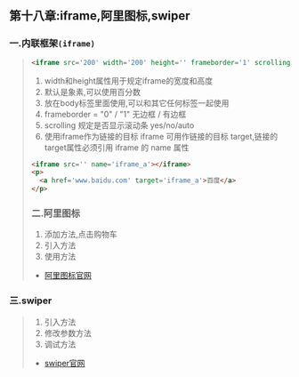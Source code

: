 ## 第十八章:iframe,阿里图标,swiper

### 一.内联框架`(iframe)`

>```html
><iframe src='200' width='200' height='' frameborder='1' scrolling='yes'></iframe>
>```
> 1. width和height属性用于规定iframe的宽度和高度
> 2. 默认是象素,可以使用百分数
> 3. 放在body标签里面使用,可以和其它任何标签一起使用
> 4.  frameborder = "0" / "1" 无边框 / 有边框
> 5. scrolling 规定是否显示滚动条 yes/no/auto
> 6. 使用iframe作为链接的目标 
> iframe 可用作链接的目标 target,链接的target属性必须引用 iframe 的 name 属性
>
> ```html
> <iframe src='' name='iframe_a'></iframe>
> <p>
>   <a href='www.baidu.com' target='iframe_a'>百度</a>
> </p>
> ```
>### 二.阿里图标
> 1. 添加方法,点击购物车
> 2. 引入方法
> 3. 使用方法
> - [阿里图标官网](http://www.iconfont.cn/plus)
>
### 三.swiper
> 1. 引入方法
> 2. 修改参数方法
> 3. 调试方法
> - [swiper官网](http://www.swiper.com.cn/)